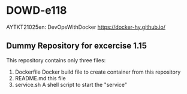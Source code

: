 # DOWD-e118
AYTKT21025en: DevOpsWithDocker https://docker-hy.github.io/

## Dummy Repository for excercise 1.15

This repository contains only three files:
1. Dockerfile   Docker build file to create container from this repository
2. README.md    this file
3. service.sh   A shell script to start the "service"
